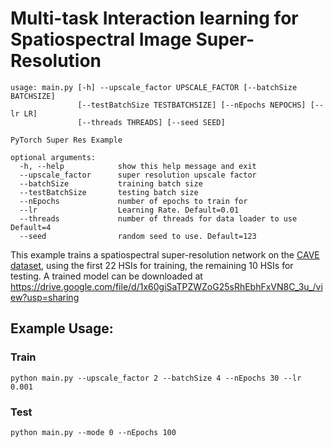 # Multi-task Interaction learning for Spatiospectral Image Super-Resolution


```
usage: main.py [-h] --upscale_factor UPSCALE_FACTOR [--batchSize BATCHSIZE]
               [--testBatchSize TESTBATCHSIZE] [--nEpochs NEPOCHS] [--lr LR]
               [--threads THREADS] [--seed SEED]

PyTorch Super Res Example

optional arguments:
  -h, --help            show this help message and exit
  --upscale_factor      super resolution upscale factor
  --batchSize           training batch size
  --testBatchSize       testing batch size
  --nEpochs             number of epochs to train for
  --lr                  Learning Rate. Default=0.01
  --threads             number of threads for data loader to use Default=4
  --seed                random seed to use. Default=123
```
This example trains a spatiospectral super-resolution network on the [CAVE dataset](https://www.cs.columbia.edu/CAVE/databases/), using the first 22 HSIs for training, the remaining 10 HSIs for testing. A trained model can be downloaded at https://drive.google.com/file/d/1x60giSaTPZWZoG25sRhEbhFxVN8C_3u_/view?usp=sharing
## Example Usage:

### Train

`python main.py --upscale_factor 2 --batchSize 4 --nEpochs 30 --lr 0.001`

### Test
`python main.py --mode 0 --nEpochs 100`
